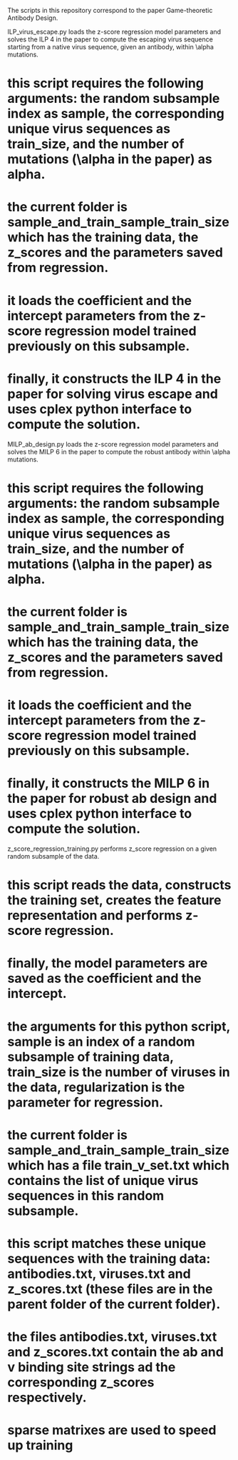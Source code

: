 The scripts in this repository correspond to the paper Game-theoretic Antibody Design.

ILP_virus_escape.py loads the z-score regression model parameters and solves the ILP 4 in the paper to compute the escaping virus sequence 
starting from a native virus sequence, given an antibody, within \alpha mutations.

# this script requires the following arguments: the random subsample index as sample, the corresponding unique virus sequences as train_size, and the number of mutations (\alpha in the paper) as alpha. 
# the current folder is sample_and_train_sample_train_size which has the training data, the z_scores and the parameters saved from regression.
# it loads the coefficient and the intercept parameters from the z-score regression model trained previously on this subsample. 
# finally, it constructs the ILP 4 in the paper for solving virus escape and uses cplex python interface to compute the solution.

MILP_ab_design.py loads the z-score regression model parameters and solves the MILP 6 in the paper to compute the robust antibody  within \alpha mutations.

# this script requires the following arguments: the random subsample index as sample, the corresponding unique virus sequences as train_size, and the number of mutations (\alpha in the paper) as alpha. 
# the current folder is sample_and_train_sample_train_size which has the training data, the z_scores and the parameters saved from regression.
# it loads the coefficient and the intercept parameters from the z-score regression model trained previously on this subsample. 
# finally, it constructs the MILP 6 in the paper for robust ab design and uses cplex python interface to compute the solution.

z_score_regression_training.py performs z_score regression on a given random subsample of the data.
# this script reads the data, constructs the training set, creates the feature representation and performs z-score regression.
# finally, the model parameters are saved as the coefficient and the intercept.
# the arguments for this python script, sample is an index of a random subsample of training data, train_size is the number of viruses in the data, regularization is the parameter for regression.
# the current folder is sample_and_train_sample_train_size which has a file train_v_set.txt which contains the list of unique virus sequences in this random subsample.
# this script matches these unique sequences with the training data: antibodies.txt, viruses.txt and z_scores.txt (these files are in the parent folder of the current folder).
# the files antibodies.txt, viruses.txt and z_scores.txt contain the ab and v binding site strings ad the corresponding z_scores respectively.
# sparse matrixes are used to speed up training
